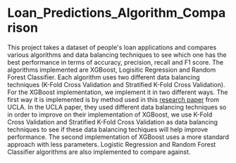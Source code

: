 # Loan_Predictions_Algorithm_Comparison

This project takes a dataset of people's loan applications and compares various algorithms and data balancing techniques to see which one has the best performance in terms of accuracy, precision, recall and F1 score. The algorithms implemented are XGBoost, Logisitic Regression and Random Forest Classifier. Each algorithm uses two different data balancing techniques (K-Fold Cross Validation and Stratified K-Fold Cross Validation). For the XGBoost implementation, we implement it in two different ways. The first way it is implemented is by method used in this [research paper](https://escholarship.org/uc/item/3rs9b3d6) from UCLA. In the UCLA paper, they used different data balancing techniques so in order to improve on their implementation of XGBoost, we use K-Fold Cross Validation and Stratified K-Fold Cross Validation as data balancing techniques to see if these data balancing techiques will help improve performance. The second implementation of XGBoost uses a more standard approach with less parameters. Logistic Regression and Random Forest Classifier algorithms are also implemented to compare against.
